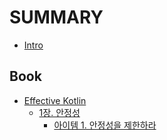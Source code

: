 # SUMMARY

- [Intro](README.md)

## Book

- [Effective Kotlin](Book/effective-kotlin/README.md)
  - [1장. 안정성](Book/effective-kotlin/ch1/README.md)
    - [아이템 1. 안정성을 제한하라](Book/effective-kotlin/ch1/item1.md)